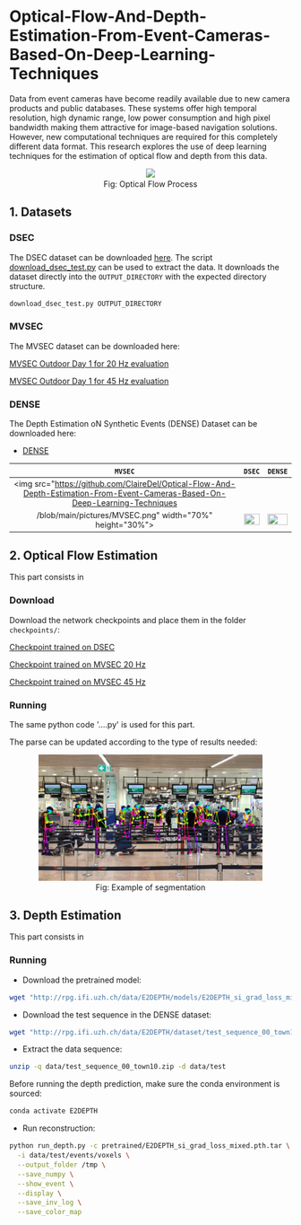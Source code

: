 # Optical-Flow-And-Depth-Estimation-From-Event-Cameras-Based-On-Deep-Learning-Techniques

Data from event cameras have become readily available due to new camera products and public databases. These systems offer high temporal resolution, high dynamic range, low power consumption and high pixel bandwidth making them attractive for image-based navigation solutions. However, new computational techniques are required for this completely different data format. This research explores the use of deep learning techniques for the estimation of optical flow and depth from this data.

<p align="center">
  <img src="https://github.com/ClaireDel/Optical-Flow-And-Depth-Estimation-From-Event-Cameras-Based-On-Deep-Learning-Techniques/intro.jpg" width=400 height=auto> <br/> 
  Fig: Optical Flow Process
</p>


## 1. Datasets

### DSEC
The DSEC dataset can be downloaded [here](https://dsec.ifi.uzh.ch/dsec-datasets/download/).
The script [download_dsec_test.py](download_dsec_test.py) can be used to extract the data.
It downloads the dataset directly into the `OUTPUT_DIRECTORY` with the expected directory structure.
```python
download_dsec_test.py OUTPUT_DIRECTORY
```

### MVSEC
The MVSEC dataset can be downloaded here:

[MVSEC Outdoor Day 1 for 20 Hz evaluation](https://download.ifi.uzh.ch/rpg/ERAFT/datasets/mvsec_outdoor_day_1_20Hz.tar)

[MVSEC Outdoor Day 1 for 45 Hz evaluation](https://download.ifi.uzh.ch/rpg/ERAFT/datasets/mvsec_outdoor_day_1_45Hz.tar)

### DENSE
The Depth Estimation oN Synthetic Events (DENSE) Dataset can be downloaded here:

- [DENSE](http://rpg.ifi.uzh.ch/E2DEPTH.html)


| ```MVSEC``` | ```DSEC``` | ```DENSE``` |
|:---:|:---:|:---:|
|<img src="https://github.com/ClaireDel/Optical-Flow-And-Depth-Estimation-From-Event-Cameras-Based-On-Deep-Learning-Techniques
/blob/main/pictures/MVSEC.png" width="70%" height="30%">|<img src="https://github.com/ClaireDelOptical-Flow-And-Depth-Estimation-From-Event-Cameras-Based-On-Deep-Learning-Techniques/blob/main/pictures/DSEC.png" width="100%" height="30%">|<img src="https://github.com/ClaireDel/Optical-Flow-And-Depth-Estimation-From-Event-Cameras-Based-On-Deep-Learning-Techniques/blob/main/pictures/DENSE.png" width="100%" height="30%">|


## 2. Optical Flow Estimation
This part consists in

### Download

Download the network checkpoints and place them in the folder ```checkpoints/```:


[Checkpoint trained on DSEC](https://download.ifi.uzh.ch/rpg/ERAFT/checkpoints/dsec.tar)

[Checkpoint trained on MVSEC 20 Hz](https://download.ifi.uzh.ch/rpg/ERAFT/checkpoints/mvsec_20.tar)

[Checkpoint trained on MVSEC 45 Hz](https://download.ifi.uzh.ch/rpg/ERAFT/checkpoints/mvsec_45.tar)


### Running 
The same python code '....py' is used for this part.

The parse can be updated according to the type of results needed:

<p align="center">
  <img src="https://github.com/ClaireDel/Conflict-Detection---GDP2/blob/main/pictures/seg_airport.jpg" width=400 height=auto> <br/> 
  Fig: Example of segmentation
</p>



## 3. Depth Estimation
This part consists in

### Running

- Download the pretrained model:

```bash
wget "http://rpg.ifi.uzh.ch/data/E2DEPTH/models/E2DEPTH_si_grad_loss_mixed.pth.tar" -O pretrained/E2DEPTH_si_grad_loss_mixed.pth.tar
```

- Download the test sequence in the DENSE dataset:

```bash
wget "http://rpg.ifi.uzh.ch/data/E2DEPTH/dataset/test_sequence_00_town10.zip" -O data/test_sequence_00_town10.zip
```
- Extract the data sequence:

```bash
unzip -q data/test_sequence_00_town10.zip -d data/test
```

Before running the depth prediction, make sure the conda environment is sourced:

```bash
conda activate E2DEPTH
```

- Run reconstruction:

```bash
python run_depth.py -c pretrained/E2DEPTH_si_grad_loss_mixed.pth.tar \
  -i data/test/events/voxels \
  --output_folder /tmp \
  --save_numpy \
  --show_event \
  --display \
  --save_inv_log \
  --save_color_map
```
